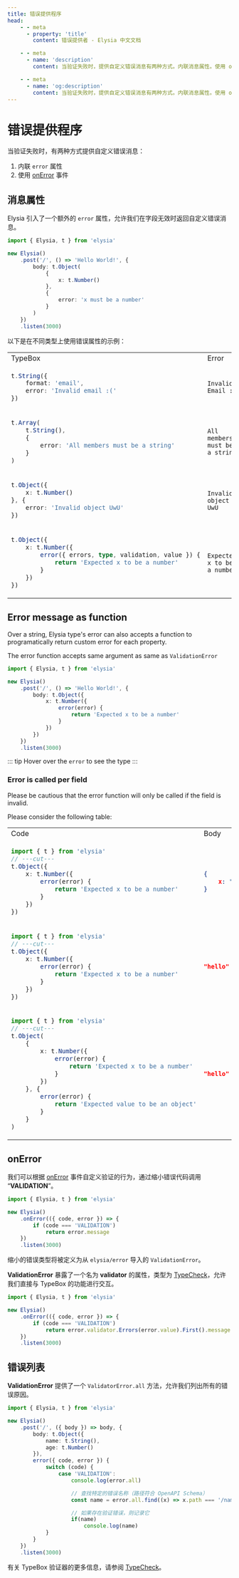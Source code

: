 ```yaml
---
title: 错误提供程序
head:
    - - meta
      - property: 'title'
        content: 错误提供者 - Elysia 中文文档

    - - meta
      - name: 'description'
        content: 当验证失败时，提供自定义错误消息有两种方式。内联消息属性。使用 onError 事件。TypeBox 提供了一个额外的 "error" 属性，允许我们在字段无效时返回自定义错误消息。

    - - meta
      - name: 'og:description'
        content: 当验证失败时，提供自定义错误消息有两种方式。内联消息属性。使用 onError 事件。TypeBox 提供了一个额外的 "error" 属性，允许我们在字段无效时返回自定义错误消息。
---
```


# 错误提供程序

当验证失败时，有两种方式提供自定义错误消息：

1. 内联 `error` 属性
2. 使用 [onError](/life-cycle/on-error) 事件

## 消息属性

Elysia 引入了一个额外的 `error` 属性，允许我们在字段无效时返回自定义错误消息。

```typescript twoslash
import { Elysia, t } from 'elysia'

new Elysia()
    .post('/', () => 'Hello World!', {
        body: t.Object(
            {
                x: t.Number()
            },
            {
                error: 'x must be a number'
            }
        )
    })
    .listen(3000)
```

以下是在不同类型上使用错误属性的示例：

<table class="md-table">
<tr>
<td>TypeBox</td>
<td>Error</td>
</tr>

<tr>
<td>

```typescript
t.String({
    format: 'email',
    error: 'Invalid email :('
})
```

</td>
<td>

```
Invalid Email :(
```

</td>
</tr>

<tr>
<td>

```typescript
t.Array(
    t.String(),
    {
        error: 'All members must be a string'
    }
)
```

</td>
<td>

```
All members must be a string
```

</td>
</tr>

<tr>
<td>

```typescript
t.Object({
    x: t.Number()
}, {
    error: 'Invalid object UwU'
})
```

</td>
<td>

```
Invalid object UwU
```

</td>
</tr>
<tr>
<td>

```typescript
t.Object({
    x: t.Number({
        error({ errors, type, validation, value }) {
            return 'Expected x to be a number'
        }
    })
})
```

</td>
<td>

```
Expected x to be a number
```

</td>
</tr>

</table>

## Error message as function
Over a string, Elysia type's error can also accepts a function to programatically return custom error for each property.

The error function accepts same argument as same as `ValidationError`

```typescript twoslash
import { Elysia, t } from 'elysia'

new Elysia()
    .post('/', () => 'Hello World!', {
        body: t.Object({
            x: t.Number({
                error(error) {
                    return 'Expected x to be a number'
                }
            })
        })
    })
    .listen(3000)
```

::: tip
Hover over the `error` to see the type
:::

### Error is called per field
Please be cautious that the error function will only be called if the field is invalid.

Please consider the following table:

<table class="md-table">
<tr>
<td>Code</td>
<td>Body</td>
<td>Error</td>
</tr>

<tr>
<td>

```typescript twoslash
import { t } from 'elysia'
// ---cut---
t.Object({
    x: t.Number({
        error(error) {
            return 'Expected x to be a number'
        }
    })
})
```

</td>
<td>

```json
{
    x: "hello"
}
```

</td>
<td>
Expected x to be a number
</td>
</tr>

<tr>
<td>

```typescript twoslash
import { t } from 'elysia'
// ---cut---
t.Object({
    x: t.Number({
        error(error) {
            return 'Expected x to be a number'
        }
    })
})
```

</td>
<td>

```json
"hello"
```

</td>
<td>
(default error, `t.Number.error` is not called)
</td>
</tr>

<tr>
<td>

```typescript twoslash
import { t } from 'elysia'
// ---cut---
t.Object(
    {
        x: t.Number({
            error(error) {
                return 'Expected x to be a number'
            }
        })
    }, {
        error(error) {
            return 'Expected value to be an object'
        }
    }
)
```

</td>
<td>

```json
"hello"
```

</td>
<td>
Expected value to be an object
</td>
</tr>

</table>

## onError

我们可以根据 [onError](/life-cycle/on-error) 事件自定义验证的行为，通过缩小错误代码调用 “**VALIDATION**”。

```typescript
import { Elysia, t } from 'elysia'

new Elysia()
	.onError(({ code, error }) => {
		if (code === 'VALIDATION')
		    return error.message
	})
	.listen(3000)
```

缩小的错误类型将被定义为从 `elysia/error` 导入的 `ValidationError`。

**ValidationError** 暴露了一个名为 **validator** 的属性，类型为 [TypeCheck](https://github.com/sinclairzx81/typebox#typecheck)，允许我们直接与 TypeBox 的功能进行交互。

```typescript
import { Elysia, t } from 'elysia'

new Elysia()
    .onError(({ code, error }) => {
        if (code === 'VALIDATION')
            return error.validator.Errors(error.value).First().message
    })
    .listen(3000)
```

## 错误列表

**ValidationError** 提供了一个 `ValidatorError.all` 方法，允许我们列出所有的错误原因。

```typescript twoslash
import { Elysia, t } from 'elysia'

new Elysia()
	.post('/', ({ body }) => body, {
		body: t.Object({
			name: t.String(),
			age: t.Number()
		}),
		error({ code, error }) {
			switch (code) {
				case 'VALIDATION':
                    console.log(error.all)

                    // 查找特定的错误名称（路径符合 OpenAPI Schema）
					const name = error.all.find((x) => x.path === '/name')

                    // 如果存在验证错误，则记录它
                    if(name)
    					console.log(name)
			}
		}
	})
	.listen(3000)
```

有关 TypeBox 验证器的更多信息，请参阅 [TypeCheck](https://github.com/sinclairzx81/typebox#typecheck)。
